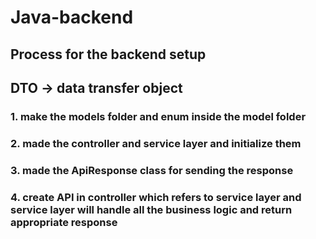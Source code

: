 # Java-backend
## Process for the backend setup

## DTO -> data transfer object

### 1. make the models folder and enum inside the model folder
### 2. made the controller and service layer and initialize them
### 3. made the ApiResponse class for sending the response
### 4. create API in controller which refers to service layer and service layer will handle all the business logic and return appropriate response